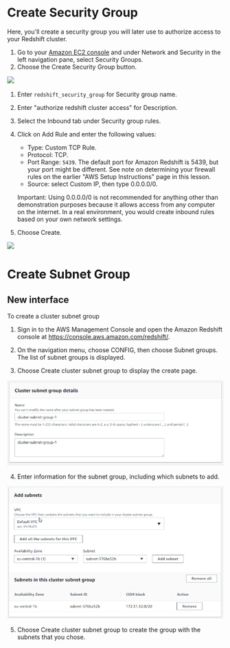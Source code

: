 Create Security Group
=====================

Here, you'll create a security group you will later use to authorize access to your Redshift cluster.

1.  Go to your [Amazon EC2 console](https://console.aws.amazon.com/ec2) and under Network and Security in the left navigation pane, select Security Groups.
2.  Choose the Create Security Group button.

![](https://video.udacity-data.com/topher/2019/February/5c6c4230_create-security-group/create-security-group.png)

1.  Enter `redshift_security_group` for Security group name.
2.  Enter "authorize redshift cluster access" for Description.
3.  Select the Inbound tab under Security group rules.
4.  Click on Add Rule and enter the following values:

    -   Type: Custom TCP Rule.
    -   Protocol: TCP.
    -   Port Range: `5439`. The default port for Amazon Redshift is 5439, but your port might be different. See note on determining your firewall rules on the earlier "AWS Setup Instructions" page in this lesson.
    -   Source: select Custom IP, then type 0.0.0.0/0.

    Important: Using 0.0.0.0/0 is not recommended for anything other than demonstration purposes because it allows access from any computer on the internet. In a real environment, you would create inbound rules based on your own network settings.

5.  Choose Create.

![](https://video.udacity-data.com/topher/2019/February/5c5b2b09_add-redshift-rule/add-redshift-rule.png)


Create Subnet Group
===================

## New interface

To create a cluster subnet group

1.  Sign in to the AWS Management Console and open the Amazon Redshift console at <https://console.aws.amazon.com/redshift/>.

2.  On the navigation menu, choose CONFIG, then choose Subnet groups. The list of subnet groups is displayed.

3.  Choose Create cluster subnet group to display the create page.

![](exercise-files/images/subnet_name.png)

4.  Enter information for the subnet group, including which subnets to add.

![](exercise-files/images/subnet_details.png)

5.  Choose Create cluster subnet group to create the group with the subnets that you chose.